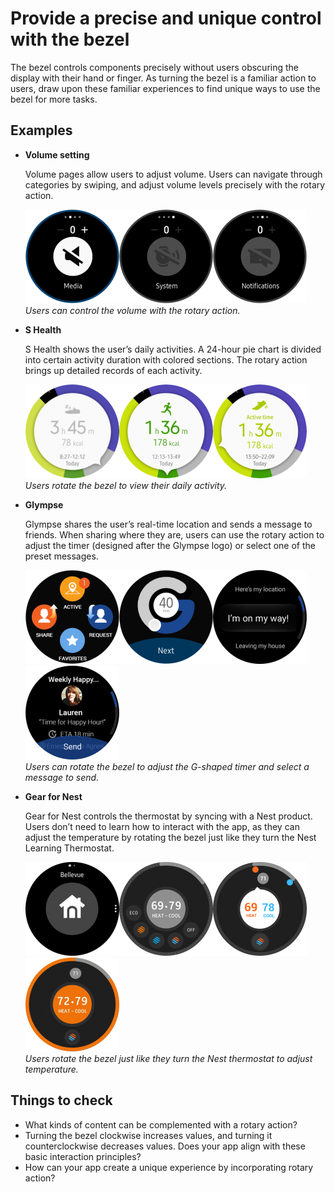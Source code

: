 # Provide a precise and unique control with the bezel



The bezel controls components precisely without users obscuring the display with their hand or finger. As turning the bezel is a familiar action to users, draw upon these familiar experiences to find unique ways to use the bezel for more tasks.

## Examples

-   **Volume setting**

    Volume pages allow users to adjust volume. Users can navigate through categories by swiping, and adjust volume levels precisely with the rotary action.

    ![](media/bestpractice_volumesetting_1-150x150.png)![](media/bestpractice_volumesetting_2-150x150.png)![](media/bestpractice_volumesetting_3-150x150.png)  
    *Users can control the volume with the rotary action.*

-   **S Health**

    S Health shows the user’s daily activities. A 24-hour pie chart is divided into certain activity duration with colored sections. The rotary action brings up detailed records of each activity.

    ![](media/bestpractice_shealth2_1-150x150.png)![](media/bestpractice_shealth2_2-150x150.png)![](media/bestpractice_shealth2_3-150x150.png)  
    *Users rotate the bezel to view their daily activity.*

-   **Glympse**

    Glympse shares the user’s real-time location and sends a message to friends. When sharing where they are, users can use the rotary action to adjust the timer (designed after the Glympse logo) or select one of the preset messages.

    ![](media/bestpractice_glympse_1-150x150.png)![](media/bestpractice_glympse_2-150x150.png)![](media/bestpractice_glympse_4-150x150.png)![](media/bestpractice_glympse_3-150x150.png)  
    *Users can rotate the bezel to adjust the G-shaped timer and select a message to send.*

-   **Gear for Nest**

    Gear for Nest controls the thermostat by syncing with a Nest product. Users don’t need to learn how to interact with the app, as they can adjust the temperature by rotating the bezel just like they turn the Nest Learning Thermostat.

    ![](media/bestpractice_gearfornest_1-150x150.png)![](media/bestpractice_gearfornest_2-150x150.png)![](media/bestpractice_gearfornest_3-150x150.png)![](media/bestpractice_gearfornest_4-150x150.png)  
    *Users rotate the bezel just like they turn the Nest thermostat to adjust temperature.*

## Things to check

-   What kinds of content can be complemented with a rotary action?
-   Turning the bezel clockwise increases values, and turning it counterclockwise decreases values. Does your app align with these basic interaction principles?
-   How can your app create a unique experience by incorporating rotary action?
